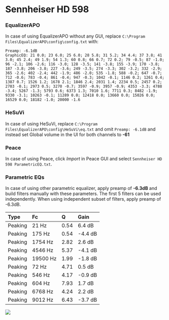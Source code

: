 # Sennheiser HD 598

### EqualizerAPO
In case of using EqualizerAPO without any GUI, replace `C:\Program Files\EqualizerAPO\config\config.txt`
with:
```
Preamp: -6.1dB
GraphicEQ: 21 0.0; 23 6.0; 25 6.0; 28 5.8; 31 5.2; 34 4.4; 37 3.8; 41 3.0; 45 2.4; 49 1.9; 54 1.3; 60 0.8; 66 0.7; 72 0.2; 79 -0.5; 87 -1.0; 96 -2.1; 106 -2.6; 116 -3.0; 128 -3.5; 141 -3.8; 155 -3.9; 170 -3.8; 187 -3.8; 206 -3.8; 227 -3.6; 249 -3.5; 274 -3.3; 302 -3.2; 332 -2.9; 365 -2.6; 402 -2.4; 442 -1.9; 486 -2.0; 535 -1.8; 588 -0.2; 647 -0.7; 712 -0.6; 783 -0.4; 861 -0.4; 947 -0.3; 1042 -0.1; 1146 0.2; 1261 0.4; 1387 0.7; 1526 1.2; 1678 2.1; 1846 2.4; 2031 1.4; 2234 0.5; 2457 0.2; 2703 -0.1; 2973 0.5; 3270 -0.7; 3597 -0.9; 3957 -0.9; 4353 -3.3; 4788 -3.4; 5267 -1.3; 5793 0.6; 6373 1.3; 7010 1.6; 7711 0.3; 8482 -1.9; 9330 -3.1; 10263 -0.1; 11289 0.0; 12418 0.0; 13660 0.0; 15026 0.0; 16529 0.0; 18182 -1.0; 20000 -1.6
```

### HeSuVi
In case of using HeSuVi, replace `C:\Program Files\EqualizerAPO\config\HeSuVi\eq.txt` and omit `Preamp:
-6.1dB` and instead set Global volume in the UI for both channels to **-61**

### Peace
In case of using Peace, click *Import* in Peace GUI and select `Sennheiser HD 598 ParametricEQ.txt`.

### Parametric EQs
In case of using other parametric equalizer, apply preamp of **-6.3dB** and build filters manually
with these parameters. The first 5 filters can be used independently.
When using independent subset of filters, apply preamp of -6.3dB.

| Type    | Fc       |    Q | Gain    |
|:--------|:---------|:-----|:--------|
| Peaking | 21 Hz    | 0.54 | 6.4 dB  |
| Peaking | 175 Hz   | 0.54 | -4.4 dB |
| Peaking | 1754 Hz  | 2.82 | 2.6 dB  |
| Peaking | 4546 Hz  | 5.37 | -4.1 dB |
| Peaking | 19500 Hz | 1.99 | -1.8 dB |
| Peaking | 72 Hz    | 4.71 | 0.5 dB  |
| Peaking | 546 Hz   | 4.17 | -0.9 dB |
| Peaking | 604 Hz   | 7.93 | 1.7 dB  |
| Peaking | 6768 Hz  | 4.24 | 2.2 dB  |
| Peaking | 9012 Hz  | 6.43 | -3.7 dB |

![](https://raw.githubusercontent.com/jaakkopasanen/AutoEq/master/results/innerfidelity/sbaf-serious/Sennheiser%20HD%20598/Sennheiser%20HD%20598.png)